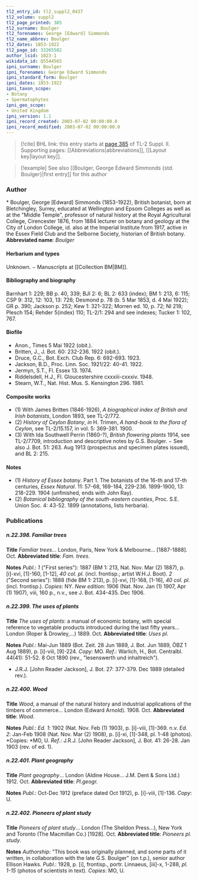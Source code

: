 ```yaml
---
tl2_entry_id: tl2_suppl2_0437
tl2_volume: suppl2
tl2_page_printed: 385
tl2_surname: Boulger
tl2_forenames: George [Edward] Simmonds
tl2_name_abbrev: Boulger
tl2_dates: 1853-1922
tl2_page_id: 33265582
author_lsid: 1023-1
wikidata_id: Q5544565
ipni_surname: Boulger
ipni_forenames: George Edward Simmonds
ipni_standard_form: Boulger
ipni_dates: 1853-1922
ipni_taxon_scope: 
- Botany
- Spermatophytes
ipni_geo_scope: 
- United Kingdom
ipni_version: 1.1
ipni_record_created: 2003-07-02 00:00:00.0
ipni_record_modified: 2003-07-02 00:00:00.0
---
```



> [!cite] BHL link: this entry starts at [page 385](https://www.biodiversitylibrary.org/page/33265582) of TL-2 Suppl. II.
> Supporting pages: [[Abbreviations|abbreviations]], [[Layout key|layout key]].

> [!example] See also [[Boulger, George Edward Simmonds {std. Boulger}|first entry]] for this author

### Author

\* Boulger, George \[Edward\] Simmonds (1853-1922), British botanist, born at Bletchingley, Surrey, educated at Wellington and Epsom Colleges as well as at the "Middle Temple", professor of natural history at the Royal Agricultural College, Cirencester 1876, from 1884 lecturer on botany and geology at the City of London College, id. also at the Imperial Institute from 1917, active in the Essex Field Club and the Selborne Society, historian of British botany. 
**Abbreviated name**: *Boulger*

#### Herbarium and types

Unknown. − Manuscripts at [[Collection BM|BM]].

#### Bibliography and biography

Barnhart 1: 229; BB p. 40, 339; BJI 2: 6; BL 2: 633 (index); BM 1: 213, 6: 115; CSP 9: 312, 12: 103, 13: 726; Desmond p. 78 (b. 5 Mar 1853, d. 4 Mai 1922); GR p. 390; Jackson p. 252; Kew 1: 321-322; Morren ed. 10, p. 72; NI 218; Plesch 154; Rehder 5(index) 110; TL-2/1: 294 and see indexes; Tucker 1: 102, 767.

#### Biofile

- Anon., Times 5 Mai 1922 (obit.).
- Britten, J., J. Bot. 60: 232-236. 1922 (obit.).
- Druce, G.C., Bot. Exch. Club Rep. 6: 692-693. 1923.
- Jackson, B.D., Proc. Linn. Soc. 1921/22: 40-41. 1922.
- Jermyn, S.T., Fl. Essex 13. 1974.
- Riddelsdell, H.J., Fl. Gloucestershire cxxxiii-cxxxiv. 1948.
- Stearn, W.T., Nat. Hist. Mus. S. Kensington 296. 1981.

#### Composite works

- (1) With James Britten (1846-1926), *A biographical index of British and Irish botanists*, London 1893, see TL-2/772.
- (2) *History of Ceylon Botany*, *in* H. Trimen, *A hand-book to the flora of Ceylon*, see TL-2/15.157, in vol. 5: 369-381. 1900.
- (3) With Ida Southwell Perrin (1860-?), *British flowering plants* 1914, see TL-2/7709, introduction and descriptive notes by G.S. Boulger. − See also J. Bot. 51: 263. Aug 1913 (prospectus and specimen plates issued), and BL 2: 215.

#### Notes

- (1) *History of Essex botany*. Part 1. The botanists of the 16-th and 17-th centuries, *Essex Natural*. 11: 57-68, 169-184, 229-236. 1899-1900, 13: 218-229. 1904 (unfinished, ends with John Ray).
- (2) *Botanical bibliography of the south-eastern counties*, Proc. S.E. Union Soc. 4: 43-52. 1899 (annotations, lists herbaria).

### Publications

##### n.22.398. Familiar trees

**Title**
*Familiar trees*... London, Paris, New York & Melbourne... \[1887-1888\]. Oct.
**Abbreviated title**: *Fam. trees*.

**Notes**
*Publ*.: *1* ("First series"): 1887 (BM 1: 213, Nat. Nov. Mar (2) 1887), p. \[i\]-xvi, \[1\]-160, \[1-12\], *40 col. pl.* (incl. frontisp.; artist W.H.J. Boot).
*2* ("Second series"): 1888 (fide BM 1: 213), p. \[i\]-xvi, \[1\]-168, \[1-16\], *40 col. pl.* (incl. frontisp.).
*Copies*: NY.
*New edition*: 1906 (Nat. Nov. Jan (1) 1907, Apr (1) 1907), viii, 160 p., n.v., see J. Bot. 434-435. Dec 1906.

##### n.22.399. The uses of plants

**Title**
*The uses of plants*: a manual of economic botany, with special reference to vegetable products introduced during the last fifty years... London (Roper & Drowley,...) 1889. Oct.
**Abbreviated title**: *Uses pl.*

**Notes**
*Publ*.: Mai-Jun 1889 (Bot. Zeit. 28 Jun 1889, J. Bot. Jun 1889, ÖBZ 1 Aug 1889), p. \[i\]-viii, \[9\]-224. *Copy*: MO.
*Ref*.: Warlich, H., Bot. Centralbl. 44(41): 51-52. 8 Oct 1890 (rev., "lesenswerth und inhaltreich").
- J.R.J. \[John Reader Jackson\], J. Bot. 27: 377-379. Dec 1889 (detailed rev.).

##### n.22.400. Wood

**Title**
*Wood*, a manual of the natural history and industrial applications of the timbers of commerce... London (Edward Arnold). 1908. Oct.
**Abbreviated title**: *Wood*.

**Notes**
*Publ*.: *Ed. 1*: 1902 (Nat. Nov. Feb (1) 1903), p. \[i\]-viii, \[1\]-369. n.v.
*Ed. 2*: Jan-Feb 1908 (Nat. Nov. Mar (2) 1908), p. \[i\]-xi, \[1\]-348, pl. 1-48 (photos). *Copies: *MO, U.
*Ref*.: J.R.J. \[John Reader Jackson\], J. Bot. 41: 26-28. Jan 1903 (rev. of ed. 1).

##### n.22.401. Plant geography

**Title**
*Plant geography*... London (Aldine House... J.M. Dent & Sons Ltd.) 1912. Oct.
**Abbreviated title**: *Pl.geogr.*

**Notes**
*Publ*.: Oct-Dec 1912 (preface dated Oct 1912), p. \[i\]-viii, \[1\]-136. *Copy*: U.

##### n.22.402. Pioneers of plant study

**Title**
*Pioneers of plant study*... London (The Sheldon Press...), New York and Toronto (The Macmillan Co.) \[1928\]. Oct.
**Abbreviated title**: *Pioneers pl. study*.

**Notes**
*Authorship*: "This book was originally planned, and some parts of it written, in collaboration with the late G.S. Boulger" (on t.p.), senior author Ellison Hawks.
*Publ*.: 1928, p. \[i\], frontisp., portr. Linnaeus, \[iii\]-x, 1-288, *pl. 1-15* (photos of scientists in text). *Copies*: MO, U.

